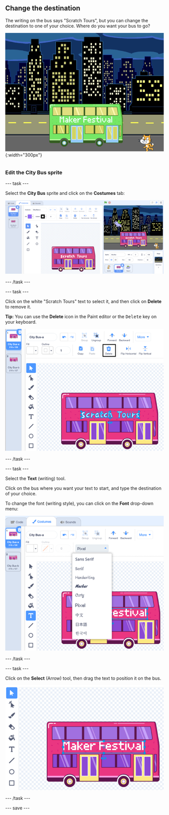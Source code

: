## Change the destination

<div style="display: flex; flex-wrap: wrap">
<div style="flex-basis: 200px; flex-grow: 1; margin-right: 15px;">
The writing on the bus says "Scratch Tours", but you can change the destination to one of your choice. Where do you want your bus to go?  
</div>
<div>

![The bus with "Maker Festival" text.](images/maker-bus.png){:width="300px"}

</div>
</div>

### Edit the City Bus sprite

--- task ---

Select the **City Bus** sprite and click on the **Costumes** tab:

![The costume in the Paint editor.](images/costumes-bus-sprite-highlighted.png)

--- /task ---

--- task ---

Click on the white "Scratch Tours" text to select it, and then click on **Delete** to remove it.

**Tip:** You can use the **Delete** icon in the Paint editor or the <kbd>Delete</kbd> key on your keyboard.

![The text on the Bus and the Delete icon highlighted.](images/bus-delete-text.png)

--- /task ---

--- task ---

Select the **Text** (writing) tool.

Click on the bus where you want your text to start, and type the destination of your choice.

To change the font (writing style), you can click on the **Font** drop-down menu:

![The 'Font' menu selected at the top middle of the Paint editor.](images/bus-text-font.png)

--- /task ---

--- task ---

Click on the **Select** (Arrow) tool, then drag the text to position it on the bus.

![The text on the Bus and the Select tool highlighted.](images/bus-destination-centered.png)

--- /task ---

--- save ---
